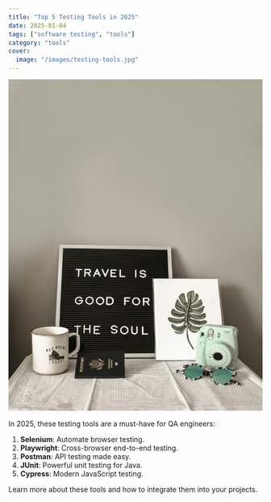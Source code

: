 ```yaml
---
title: "Top 5 Testing Tools in 2025"
date: 2025-01-04
tags: ["software testing", "tools"]
category: "tools"
cover:
  image: "/images/testing-tools.jpg"
---
```


![Top 5 Testing Tools](/images/testing-tools.jpg)

In 2025, these testing tools are a must-have for QA engineers:

1. **Selenium**: Automate browser testing.
2. **Playwright**: Cross-browser end-to-end testing.
3. **Postman**: API testing made easy.
4. **JUnit**: Powerful unit testing for Java.
5. **Cypress**: Modern JavaScript testing.

Learn more about these tools and how to integrate them into your projects.
